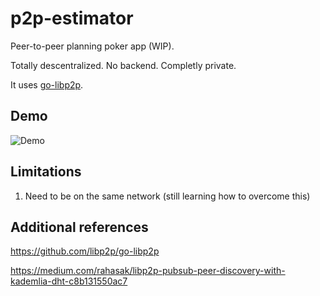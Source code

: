 # p2p-estimator

Peer-to-peer planning poker app (WIP).

Totally descentralized. No backend. Completly private.

It uses [go-libp2p](https://github.com/libp2p/go-libp2p).

## Demo

![Demo](docs/demo.gif)

## Limitations

1. Need to be on the same network (still learning how to overcome this)

## Additional references 

https://github.com/libp2p/go-libp2p

https://medium.com/rahasak/libp2p-pubsub-peer-discovery-with-kademlia-dht-c8b131550ac7